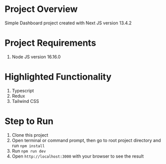 # Project Overview
Simple Dashboard project created with Next JS version 13.4.2

# Project Requirements
1. Node JS version 16.16.0

# Highlighted Functionality
1. Typescript
2. Redux
3. Tailwind CSS

# Step to Run
1. Clone this project
2. Open terminal or command prompt, then go to root project directory and run `npm install`
3. Run `npm run dev`
4. Open `http://localhost:3000` with your browser to see the result
